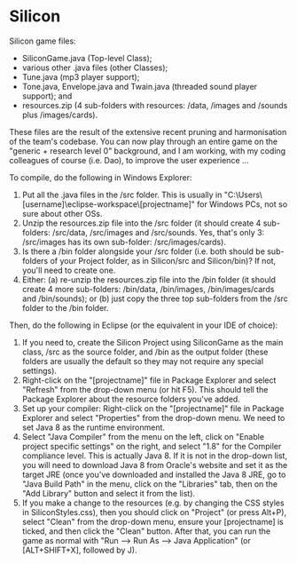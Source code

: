 # Silicon
Silicon game files:
+ SiliconGame.java (Top-level Class);
+ various other .java files (other Classes);
+ Tune.java (mp3 player support);
+ Tone.java, Envelope.java and Twain.java (threaded sound player support); and
+ resources.zip (4 sub-folders with resources: /data, /images and /sounds plus /images/cards).

These files are the result of the extensive recent pruning and harmonisation of the team's codebase.  You can now play through an entire game on the "generic + research level 0" background, and I am working, with my coding colleagues of course (i.e. Dao), to improve the user experience ...

To compile, do the following in Windows Explorer:

1. Put all the .java files in the /src folder.  This is usually in "C:\Users\\[username]\eclipse-workspace\\[projectname]" for Windows PCs, not so sure about other OSs.
2. Unzip the resources.zip file into the /src folder (it should create 4 sub-folders: /src/data, /src/images and /src/sounds.  Yes, that's only 3: /src/images has its own sub-folder: /src/images/cards).
3. Is there a /bin folder alongside your /src folder (i.e. both should be sub-folders of your Project folder, as in Silicon/src and Silicon/bin)?  If not, you'll need to create one.
4. Either: (a) re-unzip the resources.zip file into the /bin folder (it should create 4 more sub-folders: /bin/data, /bin/images, /bin/images/cards and /bin/sounds); or (b) just copy the three top sub-folders from the /src folder to the /bin folder.


Then, do the following in Eclipse (or the equivalent in your IDE of choice):
1. If you need to, create the Silicon Project using SiliconGame as the main class, /src as the source folder, and /bin as the output folder (these folders are usually the default so they may not require any special settings).
2. Right-click on the "[projectname]" file in Package Explorer and select "Refresh" from the drop-down menu (or hit F5). This should tell the Package Explorer about the resource folders you've added.
3. Set up your compiler: Right-click on the "[projectname]" file in Package Explorer and select "Properties" from the drop-down menu.  We need to set Java 8 as the runtime environment.
4. Select "Java Compiler" from the menu on the left, click on "Enable project specific settings" on the right, and select "1.8" for the Compiler compliance level.  This is actually Java 8.  If it is not in the drop-down list, you will need to download Java 8 from Oracle's website and set it as the target JRE (once you've downloaded and installed the Java 8 JRE, go to "Java Build Path" in the menu, click on the "Libraries" tab, then on the "Add Library" button and select it from the list).
5. If you make a change to the resources (e.g. by changing the CSS styles in SiliconStyles.css), then you should click on "Project" (or press Alt+P), select "Clean" from the drop-down menu, ensure your [projectname] is ticked, and then click the "Clean" button.  After that, you can run the game as normal with "Run --> Run As --> Java Application" (or [ALT+SHIFT+X], followed by J).
